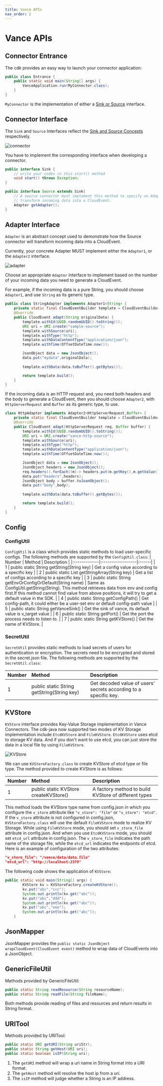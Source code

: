 ```yaml
---
title: Vance APIs
nav_order: 2
---
```


# Vance APIs

## Connector Entrance

The cdk provides an easy way to launch your connector application:

```java
public class Entrance {
    public static void main(String[] args) {
        VanceApplication.run(MyConnector.class);
    }
}
```

`MyConnector` is the implementation of either a [Sink or Source](#connector-interface) interface.

## Connector Interface

The `Sink` and `Source` Interfaces reflect the [Sink and Source Concepts][concept] respectively.

![connector](images/connector.png)

You have to implement the corresponding interface when developing a connector.
```java
public interface Sink {
    // write your codes in this start() method
    void start() throws Exception;
}
```

```java
public interface Source extends Sink{
    // A source connector must implement this method to specify an Adapter to tell how the connector will
    // transform incoming data into a CloudEvent.
    Adapter getAdapter();
}
```

## Adapter Interface

`Adapter` is an abstract concept used to demonstrate how the Source connector will transform incoming data into
a CloudEvent.

Currently, your concrete Adapter MUST implement either the `Adapter1`, or the `Adapter2` interface.

![adapter](images/adapter.png)

Choose an appropriate `Adapter` interface to implement based on the number of your incoming data you need to generate a
CloudEvent.

For example, if the incoming data is a pure String, you should choose `Adapter1`, and use `String` as its generic type.

```java
public class StringAdapter implements Adapter1<String> {
    private static final CloudEventBuilder template = CloudEventBuilder.v1();
    @Override
    public CloudEvent adapt(String originalData) {
        template.withId(UUID.randomUUID().toString());
        URI uri = URI.create("sample-source");
        template.withSource(uri);
        template.withType("http");
        template.withDataContentType("application/json");
        template.withTime(OffsetDateTime.now());

        JsonObject data = new JsonObject();
        data.put("mydata",originalData);
        
        template.withData(data.toBuffer().getBytes());

        return template.build();
    }
}
```

If the incoming data is an HTTP request and, you need both headers and the body to generate a CloudEvent, 
then you should choose `Adapter2`, with `HttpServerRequest` and `Buffer` as its generic type, to use.

```java
class HttpAdapter implements Adapter2<HttpServerRequest,Buffer> {
    private static final CloudEventBuilder template = CloudEventBuilder.v1();
    @Override
    public CloudEvent adapt(HttpServerRequest req, Buffer buffer) {
        template.withId(UUID.randomUUID().toString());
        URI uri = URI.create("vance-http-source");
        template.withSource(uri);
        template.withType("http");
        template.withDataContentType("application/json");
        template.withTime(OffsetDateTime.now());

        JsonObject data = new JsonObject();
        JsonObject headers = new JsonObject();
        req.headers().forEach((m)-> headers.put(m.getKey(),m.getValue()));
        data.put("headers",headers);
        JsonObject body = buffer.toJsonObject();
        data.put("body",body);
        
        template.withData(data.toBuffer().getBytes());

        return template.build();
    }
}
```
## Config

### ConfigUtil

`ConfigUtil` is a class which provides static methods to load user-specific configs. The following methods are supported by the `ConfigUtil.class`:
| Number         | Method          | Description |
|:-------------|:------------------|:------|
| 1 | public static String getString(String key) | Get a config value according to a specific key  |
| 2 | public static List<String> getStringArray(String key)   | Get a list of configs according to a specific key |
| 3 | public static String getEnvOrConfigOrDefault(String name) | Same as ConfigUtil.getString(String). This method retrieves data from env and config first.If this method cannot find value from above positions, it will try to get a default value in the SDK.  |
| 4 | public static String getConfigPath()   | Get config-path, it could either be a user-set env or default config-path value |
| 5 |     public static String getVanceSink() | Get the sink of vance, its default value is v_target value  |
| 6 | public static String getPort()   | Get the port the process needs to listen to. |
| 7 | public static String getKVStore() | Get the name of KVStore.                    |

### SecretUtil

`SecretUtil` provides static methods to load secrets of users for authentication or encryption. The secrets need to be encrypted and stored in the secret.json file. The following methods are supported by the `SecretUtil.class`:

| Number         | Method          | Description |
|:-------------|:------------------|:------|
| 1 | public static String getString(String key) | Get decoded value of users' secrets according to a specific key.  |

## KVStore

`KVStore` interface provides Key-Value Storage implementation in Vance Connectors. The cdk-java now supported two modes of KV Storage implementation include `EtcdKVStore` and `FileKVStore`. `EtcdKVStore` uses etcd to storage KV data. And if you don't want to use etcd, you can just store the data in a local file by using `FileKVStore`. 

![KVStore](images/KVStore.png)

We can use `KVStoreFactory.class` to create KVStore of etcd type or file type. The method provided to create KVStore is as follows:

| Number         | Method          | Description |
|:-------------|:------------------|:------|
| 1 | public static KVStore createKVStore() | A factory method to build KVStore of different types  |

This method loads the KVStore type name from config.json in which you configure the `v_store` attribute like `"v_store": "file"` or `"v_store": "etcd"`. If the `v_store` attribute is not configured in config.json, `KVStoreFactory.class` will use the default `FileKVStore` mode to realize KV Storage.
While using `FileKVStore` mode, you should set `v_store_file` attribute in config.json. And when you use `EtcdKVStore` mode, you should set `etcd_url` attribute in config.json. The `v_store_file` indicates the path name of the storage file, while the `etcd_url` indicates the endpoints of etcd. Here is an example of configuration of the two attributes:
``` Json 
"v_store_file": "/vance/data/data.file"
"etcd_url": "http://localhost:2379"
``` 
The following code shows the application  of `KVStore`:
``` java
public static void main(String[] args) {
        KVStore kv = KVStoreFactory.createKVStore();
        kv.put("abc","ccc");
        System.out.println(kv.get("abc"));
        kv.put("abc","ddd");
        System.out.println(kv.get("abc"));
        kv.put("abc","eee");
        System.out.println(kv.get("abc"));
    }
```

## JsonMapper
JsonMapper provides the `public static JsonObject wrapCloudEvent(CloudEvent event)` method to wrap data of CloudEvents
into a JsonObject.

## GenericFileUtil
Methods provided by GenericFileUtil:
```java
public static String readResource(String resourceName);
public static String readFile(String fileName);
```
Both methods provide reading of files and resources and return results in String format.

## URITool
Methods provided by URITool:
```java
public static URI getURI(String uriStr);
public static String getHost(URI uri);
public static boolean isIP(String uri);
```
1. The `getURI` method will wrap a uri name in String format into a URI format.
2. The `getHost` method will resolve the host ip from a uri.
3. The `isIP` method will judge whether a String is an IP address.

[concept]: https://github.com/linkall-labs/vance-docs/blob/main/docs/concept.md